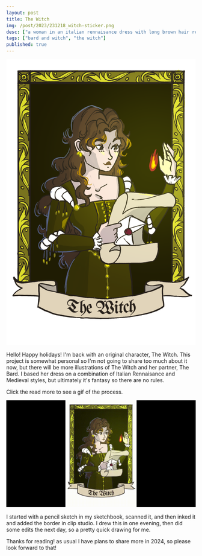 ```yaml
---
layout: post
title: The Witch
img: /post/2023/231218_witch-sticker.png
desc: ["a woman in an italian rennaisance dress with long brown hair reading a letter."]
tags: ["bard and witch", "the witch"]
published: true
---
```


<a href="/assets/img/post/2023/231218_witch-sticker.png"><img src="/assets/img/post/2023/231218_witch-sticker.png"></a>

Hello! Happy holidays! I'm back with an original character, The Witch. This project is somewhat personal so I'm not going to share too much about it now, but there will be more illustrations of The Witch and her partner, The Bard. I based her dress on a combination of Italian Rennaisance and Medieval styles, but ultimately it's fantasy so there are no rules.

Click the read more to see a gif of the process.

<!--more-->

<img src="/assets/img/post/2023/231218_witch-sticker.gif">

I started with a pencil sketch in my sketchbook, scanned it, and then inked it and added the border in clip studio. I drew this in one evening, then did some edits the next day, so a pretty quick drawing for me.

Thanks for reading! as usual I have plans to share more in 2024, so please look forward to that!
